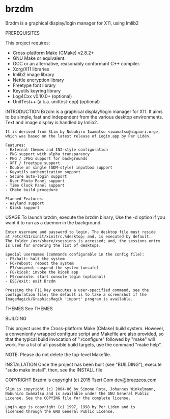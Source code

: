 # brzdm
Brzdm is a graphical display/login manager for X11, using Imlib2

PREREQUISITES

 This project requires:
  * Cross-platform Make (CMake) v2.8.2+
  * GNU Make or equivalent.
  * GCC or an alternative, reasonably conformant C++ compiler.
  * Xorg/X11 libraries
  * Imlib2 image library
  * Nettle encryption library
  * Freetype font library
  * Keyutils keyring library
  * Log4Cxx v0.10.0+ (optional)
  * UnitTest++ (a.k.a. unittest-cpp) (optional)

INTRODUCTION
    Brzdm is a graphical display/login manager for X11. It aims
    to be simple, fast and independent from the various desktop
    environments. Text and image display is handled by Imlib2.

    It is derived from SLim by Nobuhiro Iwamatsu <iwamatsu@nigauri.org>,
    which was based on the latest release of Login.app by Per Lidén.

    Features:
    - External themes and INI-style configuration
    - PNG support with alpha transparency
    - PNG / JPEG support for backgrounds
    - XFT / freetype support
    - Double or single (GDM-style) inputbox support
    - Keyutils authentication support
    - Secure auto-login support
    - User Photo Panel support
    - Time Clock Panel support
    - CMake build procedure

    Planned Features:
    - Wayland support
    - Kiosk support

USAGE
    To launch brzdm, execute the brzdm binary, Use the -d option
    if you want it to run as a daemon in the background.

    Enter username and password to login. The desktop file must reside
    at /etc/X11/xinit/xinitrc.%desktop; and, is executed by default.
    The folder /usr/share/xsessions is accessed; and, the sessions entry
    is used for ordering the list of desktops.

    Special usernames (commands configurable in the config file):
    - F5/halt: halt the system
    - F6/reboot: reboot the system
    - F7/suspend: suspend the system (unsafe)
    - F8/kiosk: invoke the kiosk app
    - F9/console: start console login (optional)
    - ESC/exit: exit Brzdm

    Pressing the F11 key executes a user-specified command, see the
    configuration file; the default is to take a screenshot if the
    ImageMagick/GraphicsMagik 'import' program is available.

THEMES
    See THEMES

BUILDING

 This project uses the Cross-platform Make (CMake) build system. However, a
 conveniently wrapped configure script and Makefile are also provided, so that
 the typical build invocation of "./configure" followed by "make" will work.
 For a list of all possible build targets, use the command "make help".

 NOTE: Please do not delete the top-level Makefile.

INSTALLATION
 Once the project has been built (see "BUILDING"), execute "sudo make install".
 then, see the INSTALL file

COPYRIGHT
    Brzdm is copyright (c) 2015 Tsert.Com <dev@breezeos.com>

    Slim is copyright (c) 2004-06 by Simone Rota, Johannes Winkelmann,
    Nobuhiro Iwamatsu and is available under the GNU General Public
    License. See the COPYING file for the complete license.

    Login.app is copyright (c) 1997, 1998 by Per Liden and is
    licensed through the GNU General Public License.

